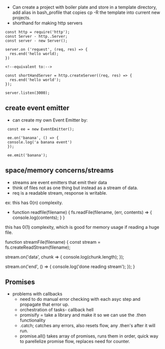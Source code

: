 - Can create a project with boiler plate and store in a template directory, add alias in bash_profile that copies cp -R the template into current new projects.
- shorthand for making http servers
```
const http = require('http');
const Server - http..Server;
const server - new Server();

server.on ('request', (req, res) => {
  res.end('hello world);
})

<!--equivalent to:-->

const shortHandServer = http.createServer((req, res) => {
  res.end('hello world');
});

server.listen(3000);
```

## create event emitter
- can create my own Event Emitter by:
```const EventEmitter = require('events');
 const ee = new EventEmitter();

 ee.on('banana', () => {
 console.log('a banana event') 
 });

 ee.emit('banana');
```

## space/memory concerns/streams
- streams are event emitters that emit their data
- think of files not as one thing but instead as a stream of data. 
- req is a readable stream, response is writable. 

ex:
this has 0(n) complexity.
- function readfile(filename) {
  fs.readFile(filename, (err, contents) => {
    console.log(contents);
  }
}

this has 0(1) complexity, which is good for memory usage if reading a huge file.

function streamFile(filename) {
  const stream = fs.createReadStream(filename);

  stream.on('data', chunk => {
    console.log(chunk.length);
  });

  stream.on('end', () => {
    console.log('done reading stream');
  });
}

## Promises
- problems with callbacks
  - need to do manual error checking with each asyc step and propagate that error up.
  - orchestration of tasks- callback hell
  - promisify = take a library and make it so we can use the .then functionality 
  - .catch; catches any errors, also resets flow, any .then's after it will run.
  - promise.all() takes array of promises, runs them in order, quick way to parellelize promise flow, replaces need for counter.
  